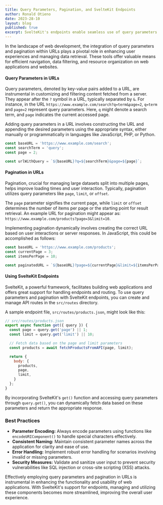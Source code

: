 ```yaml
---
title: Query Parameters, Pagination, and SvelteKit Endpoints
author: Ronald Otieno
date: 2023-28-10
layout: blog
published: true
excerpt: SvelteKit's endpoints enable seamless use of query parameters and pagination, improving content retrieval for a smoother user experience.
---
```


In the landscape of web development, the integration of query parameters and pagination within URLs plays a pivotal role in enhancing user experiences and managing data retrieval. These tools offer valuable means for efficient navigation, data filtering, and resource organization on web applications and websites.

#### **Query Parameters in URLs**

Query parameters, denoted by key-value pairs added to a URL, are instrumental in customizing and filtering content fetched from a server. They appear after the `?` symbol in a URL, typically separated by `&`. For instance, in the URL `https://www.example.com/search?q=term&page=2`, `q=term` and `page=2` represent query parameters. Here, `q` might denote a search term, and `page` indicates the current accessed page.

Adding query parameters in a URL involves constructing the URL and appending the desired parameters using the appropriate syntax, either manually or programmatically in languages like JavaScript, PHP, or Python.

```javascript
const baseURL = 'https://www.example.com/search';
const searchTerm = 'query';
const page = 2;

const urlWithQuery = `${baseURL}?q=${searchTerm}&page=${page}`;
```

#### **Pagination in URLs**

Pagination, crucial for managing large datasets split into multiple pages, helps improve loading times and user interaction. Typically, pagination utilizes query parameters like `page`, `limit`, or `offset`.

The `page` parameter signifies the current page, while `limit` or `offset` determines the number of items per page or the starting point for result retrieval. An example URL for pagination might appear as: `https://www.example.com/products?page=3&limit=10`.

Implementing pagination dynamically involves creating the correct URL based on user interactions or server responses. In JavaScript, this could be accomplished as follows:

```javascript
const baseURL = 'https://www.example.com/products';
const currentPage = 3;
const itemsPerPage = 10;

const paginatedURL = `${baseURL}?page=${currentPage}&limit=${itemsPerPage}`;
```

#### **Using SvelteKit Endpoints**

SvelteKit, a powerful framework, facilitates building web applications and offers great support for handling endpoints and routing. To use query parameters and pagination with SvelteKit endpoints, you can create and manage API routes in the `src/routes` directory.

A sample endpoint file, `src/routes/products.json`, might look like this:

```javascript
// src/routes/products.json
export async function get({ query }) {
  const page = query.get('page') || 1;
  const limit = query.get('limit') || 10;

  // Fetch data based on the page and limit parameters
  const products = await fetchProductsFromAPI(page, limit);

  return {
    body: {
      products,
      page,
      limit,
    }
  };
}
```

By incorporating SvelteKit's `get()` function and accessing query parameters through `query.get()`, you can dynamically fetch data based on these parameters and return the appropriate response.

### **Best Practices**

- **Parameter Encoding:** Always encode parameters using functions like `encodeURIComponent()` to handle special characters effectively.
- **Consistent Naming:** Maintain consistent parameter names across the application for clarity and ease of use.
- **Error Handling:** Implement robust error handling for scenarios involving invalid or missing parameters.
- **Security Measures:** Validate and sanitize user input to prevent security vulnerabilities like SQL injection or cross-site scripting (XSS) attacks.

Effectively employing query parameters and pagination in URLs is instrumental in enhancing the functionality and usability of web applications. With SvelteKit's support for endpoints, managing and utilizing these components becomes more streamlined, improving the overall user experience.
